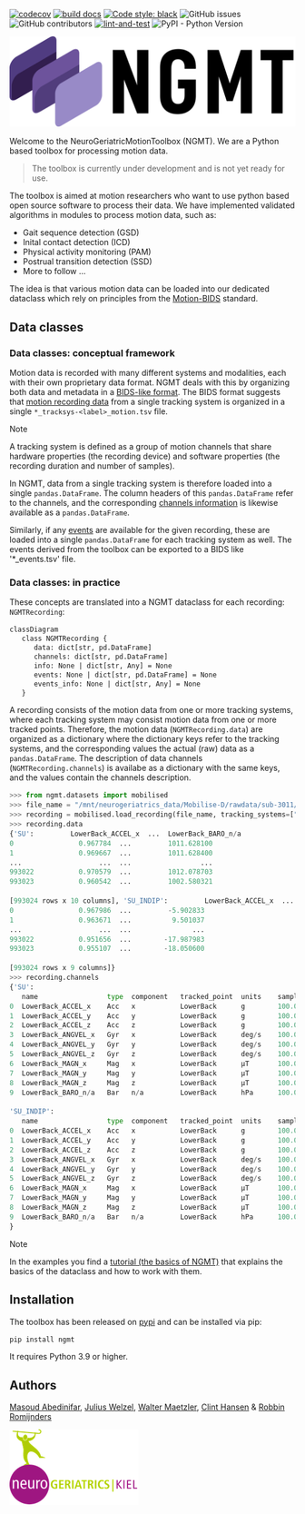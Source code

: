[![codecov](https://codecov.io/gh/neurogeriatricskiel/NGMT/graph/badge.svg?token=L578RHZ699)](https://codecov.io/gh/neurogeriatricskiel/NGMT)
[![build docs](https://github.com/neurogeriatricskiel/NGMT/actions/workflows/mkdocs.yml/badge.svg)](https://github.com/neurogeriatricskiel/NGMT/actions/workflows/mkdocs.yml)
[![Code style: black](https://img.shields.io/badge/code%20style-black-000000.svg)](https://github.com/psf/black)
![GitHub issues](https://img.shields.io/github/issues-raw/neurogeriatricskiel/NGMT)
![GitHub contributors](https://img.shields.io/github/contributors/neurogeriatricskiel/NGMT)
[![lint-and-test](https://github.com/neurogeriatricskiel/NGMT/actions/workflows/test-and-lint.yml/badge.svg)](https://github.com/neurogeriatricskiel/NGMT/actions/workflows/test-and-lint.yml)
![PyPI - Python Version](https://img.shields.io/pypi/pyversions/ngmt)


![NGMTLogo](ngmt_logo_transBG.png)

Welcome to the NeuroGeriatricMotionToolbox (NGMT). We are a Python based toolbox for processing motion data.

> The toolbox is currently under development and is not yet ready for use.

The toolbox is aimed at motion researchers who want to use python based open source software to process their data.
We have implemented validated algorithms in modules to process motion data, such as:
-   Gait sequence detection (GSD)
-   Inital contact detection (ICD)
-   Physical activity monitoring (PAM)
-   Postrual transition detection (SSD)
-   More to follow ...

The idea is that various motion data can be loaded into our dedicated dataclass which rely on principles from the [Motion-BIDS](https://bids-specification.readthedocs.io/en/latest/modality-specific-files/motion.html) standard.

## Data classes
### Data classes: conceptual framework

Motion data is recorded with many different systems and modalities, each with their own proprietary data format. NGMT deals with this by organizing both data and metadata in a [BIDS-like format](https://bids-specification.readthedocs.io/en/stable/modality-specific-files/motion.html). The BIDS format suggests that [motion recording data](https://bids-specification.readthedocs.io/en/stable/modality-specific-files/motion.html#motion-recording-data) from a single tracking system is organized in a single `*_tracksys-<label>_motion.tsv` file. 

> [!NOTE]  
> A tracking system is defined as a group of motion channels that share hardware properties (the recording device) and software properties (the recording duration and number of samples).

In NGMT, data from a single tracking system is therefore loaded into a single `pandas.DataFrame`. The column headers of this `pandas.DataFrame` refer to the channels, and the corresponding [channels information](https://bids-specification.readthedocs.io/en/stable/modality-specific-files/motion.html#channels-description-_channelstsv) is likewise available as a `pandas.DataFrame`.

Similarly, if any [events](https://bids-specification.readthedocs.io/en/stable/modality-specific-files/task-events.html) are available for the given recording, these are loaded into a single `pandas.DataFrame` for each tracking system as well. The events derived from the toolbox can be exported to a BIDS like '*_events.tsv' file.

### Data classes: in practice
These concepts are translated into a NGMT dataclass for each recording: `NGMTRecording`:
```mermaid
classDiagram
   class NGMTRecording {
      data: dict[str, pd.DataFrame]
      channels: dict[str, pd.DataFrame]
      info: None | dict[str, Any] = None
      events: None | dict[str, pd.DataFrame] = None
      events_info: None | dict[str, Any] = None
   }

```
 A recording consists of the motion data from one or more tracking systems, where each tracking system may consist motion data from one or more tracked points. Therefore, the motion data (`NGMTRecording.data`) are organized as a dictionary where the dictionary keys refer to the tracking systems, and the corresponding values the actual (raw) data as a `pandas.DataFrame`. The description of data channels (`NGMTRecording.channels`) is availabe as a dictionary with the same keys, and the values contain the channels description.
```python
>>> from ngmt.datasets import mobilised
>>> file_name = "/mnt/neurogeriatrics_data/Mobilise-D/rawdata/sub-3011/Free-living/data.mat"
>>> recording = mobilised.load_recording(file_name, tracking_systems=["SU", "SU_INDIP"], tracked_points=["LowerBack"])
>>> recording.data
{'SU':         LowerBack_ACCEL_x  ...  LowerBack_BARO_n/a
0                0.967784  ...         1011.628100
1                0.969667  ...         1011.628400
...                   ...  ...                 ...
993022           0.970579  ...         1012.078703
993023           0.960542  ...         1002.580321

[993024 rows x 10 columns], 'SU_INDIP':         LowerBack_ACCEL_x  ...  LowerBack_MAGN_z
0                0.967986  ...         -5.902833
1                0.963671  ...          9.501037
...                   ...  ...               ...
993022           0.951656  ...        -17.987983
993023           0.955107  ...        -18.050600

[993024 rows x 9 columns]}
>>> recording.channels
{'SU':                  
   name                 type  component   tracked_point  units    sampling_frequency
0  LowerBack_ACCEL_x    Acc   x           LowerBack      g        100.0
1  LowerBack_ACCEL_y    Acc   y           LowerBack      g        100.0
2  LowerBack_ACCEL_z    Acc   z           LowerBack      g        100.0
3  LowerBack_ANGVEL_x   Gyr   x           LowerBack      deg/s    100.0
4  LowerBack_ANGVEL_y   Gyr   y           LowerBack      deg/s    100.0
5  LowerBack_ANGVEL_z   Gyr   z           LowerBack      deg/s    100.0
6  LowerBack_MAGN_x     Mag   x           LowerBack      µT       100.0
7  LowerBack_MAGN_y     Mag   y           LowerBack      µT       100.0
8  LowerBack_MAGN_z     Mag   z           LowerBack      µT       100.0
9  LowerBack_BARO_n/a   Bar   n/a         LowerBack      hPa      100.0, 

'SU_INDIP':
   name                 type  component   tracked_point  units    sampling_frequency
0  LowerBack_ACCEL_x    Acc   x           LowerBack      g        100.0
1  LowerBack_ACCEL_y    Acc   y           LowerBack      g        100.0
2  LowerBack_ACCEL_z    Acc   z           LowerBack      g        100.0
3  LowerBack_ANGVEL_x   Gyr   x           LowerBack      deg/s    100.0
4  LowerBack_ANGVEL_y   Gyr   y           LowerBack      deg/s    100.0
5  LowerBack_ANGVEL_z   Gyr   z           LowerBack      deg/s    100.0
6  LowerBack_MAGN_x     Mag   x           LowerBack      µT       100.0
7  LowerBack_MAGN_y     Mag   y           LowerBack      µT       100.0
8  LowerBack_MAGN_z     Mag   z           LowerBack      µT       100.0
9  LowerBack_BARO_n/a   Bar   n/a         LowerBack      hPa      100.0,
}
```

> [!NOTE]  
> In the examples you find a [tutorial (the basics of NGMT)](https://neurogeriatricskiel.github.io/NGMT/00_tutorial_basics/) that explains the basics of the dataclass and how to work with them.

## Installation
The toolbox has been released on [pypi](https://pypi.org/project/ngmt/) and can be installed via pip:
```bash
pip install ngmt
```
It requires Python 3.9 or higher.

## Authors

[Masoud Abedinifar](https://github.com/masoudabedinifar), [Julius Welzel](https://github.com/JuliusWelzel), [Walter Maetzler](mailto:w.maetzler@neurologie.uni-kiel.de), [Clint Hansen](mailto:c.hansen@neurologie.uni-kiel.de) & [Robbin Romijnders](https://github.com/rmndrs89)

![NeurogeriatricsLogo](ng_logo.png)